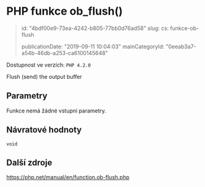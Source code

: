 PHP funkce ob_flush()
=====================

> id: "4bdf00e9-73ea-4242-b805-77bb0d76ad58"
> slug:
> 	cs: funkce-ob-flush
> 
> publicationDate: "2019-09-11 10:04:03"
> mainCategoryId: "0eeab3a7-a54b-46db-a253-ca6100145648"

Dostupnost ve verzích: `PHP 4.2.0`

Flush (send) the output buffer


Parametry
--------------

Funkce nemá žádné vstupní parametry.

Návratové hodnoty
----------------

`void`



Další zdroje
------------

https://php.net/manual/en/function.ob-flush.php

